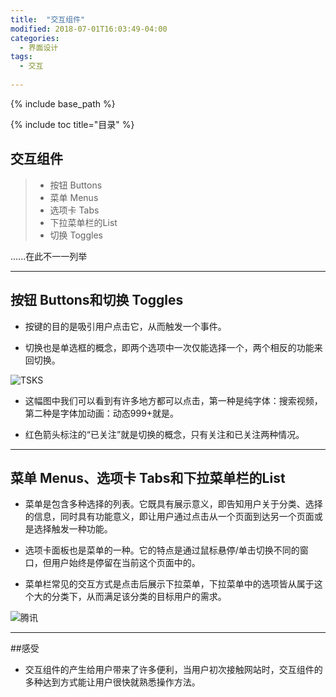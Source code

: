 ```yaml
---
title:  "交互组件"
modified: 2018-07-01T16:03:49-04:00
categories: 
  - 界面设计
tags:
  - 交互
  
---
```


{% include base_path %}

{% include toc title="目录" %}

## 交互组件

> * 按钮 Buttons
> * 菜单 Menus
> * 选项卡 Tabs
> * 下拉菜单栏的List
> * 切换 Toggles
 	
   ......在此不一一列举

***
## 按钮 Buttons和切换 Toggles

* 按键的目的是吸引用户点击它，从而触发一个事件。

* 切换也是单选框的概念，即两个选项中一次仅能选择一个，两个相反的功能来回切换。

 ![TSKS](https://gitee.com/NFUNM071/minimal-mistakes/raw/master/images/TSKS.png) 

* 这幅图中我们可以看到有许多地方都可以点击，第一种是纯字体：搜索视频，第二种是字体加动画：动态999+就是。

* 红色箭头标注的“已关注”就是切换的概念，只有关注和已关注两种情况。 

***
## 菜单 Menus、选项卡 Tabs和下拉菜单栏的List

* 菜单是包含多种选择的列表。它既具有展示意义，即告知用户关于分类、选择的信息，同时具有功能意义，即让用户通过点击从一个页面到达另一个页面或是选择触发一种功能。

* 选项卡面板也是菜单的一种。它的特点是通过鼠标悬停/单击切换不同的窗口，但用户始终是停留在当前这个页面中的。

* 菜单栏常见的交互方式是点击后展示下拉菜单，下拉菜单中的选项皆从属于这个大的分类下，从而满足该分类的目标用户的需求。

![腾讯](https://gitee.com/NFUNM071/minimal-mistakes/raw/master/images/腾讯.png)

***
##感受

* 交互组件的产生给用户带来了许多便利，当用户初次接触网站时，交互组件的多种达到方式能让用户很快就熟悉操作方法。